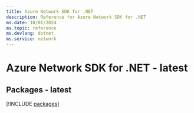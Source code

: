 ```yaml
---
title: Azure Network SDK for .NET
description: Reference for Azure Network SDK for .NET
ms.date: 10/01/2024
ms.topic: reference
ms.devlang: dotnet
ms.service: network
---
```

# Azure Network SDK for .NET - latest
## Packages - latest
[!INCLUDE [packages](network-index.md)]